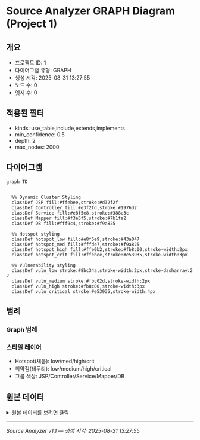 # Source Analyzer GRAPH Diagram (Project 1)

## 개요
- 프로젝트 ID: 1
- 다이어그램 유형: GRAPH
- 생성 시각: 2025-08-31 13:27:55
- 노드 수: 0
- 엣지 수: 0

## 적용된 필터

- kinds: use_table,include,extends,implements
- min_confidence: 0.5
- depth: 2
- max_nodes: 2000

## 다이어그램

```mermaid
graph TD


  %% Dynamic Cluster Styling
  classDef JSP fill:#ffebee,stroke:#d32f2f
  classDef Controller fill:#e3f2fd,stroke:#1976d2
  classDef Service fill:#e8f5e8,stroke:#388e3c
  classDef Mapper fill:#f3e5f5,stroke:#7b1fa2
  classDef DB fill:#fff9c4,stroke:#f9a825

  %% Hotspot styling
  classDef hotspot_low fill:#e8f5e9,stroke:#43a047
  classDef hotspot_med fill:#fffde7,stroke:#f9a825
  classDef hotspot_high fill:#ffe0b2,stroke:#fb8c00,stroke-width:2px
  classDef hotspot_crit fill:#ffebee,stroke:#e53935,stroke-width:3px

  %% Vulnerability styling
  classDef vuln_low stroke:#8bc34a,stroke-width:2px,stroke-dasharray:2 2
  classDef vuln_medium stroke:#fbc02d,stroke-width:2px
  classDef vuln_high stroke:#fb8c00,stroke-width:3px
  classDef vuln_critical stroke:#e53935,stroke-width:4px
```

## 범례

### Graph 범례


### 스타일 레이어
- Hotspot(채움): low/med/high/crit
- 취약점(테두리): low/medium/high/critical
- 그룹 색상: JSP/Controller/Service/Mapper/DB

## 원본 데이터

<details>
<summary>원본 데이터를 보려면 클릭</summary>

노드 목록 (0)
```json
```

엣지 목록 (0)
```json
```

</details>

---
*Source Analyzer v1.1 — 생성 시각: 2025-08-31 13:27:55*